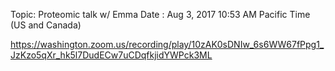 Topic: Proteomic talk w/ Emma
Date : Aug 3, 2017 10:53 AM Pacific Time (US and Canada)

https://washington.zoom.us/recording/play/10zAK0sDNIw_6s6WW67fPpg1_JzKzo5qXr_hk5l7DudECw7uCDqfkjidYWPck3ML
